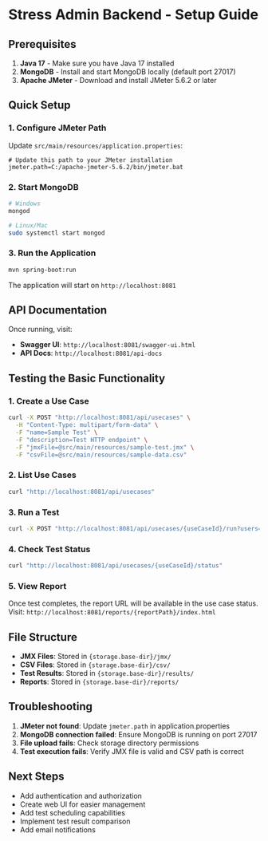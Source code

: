 # Stress Admin Backend - Setup Guide

## Prerequisites

1. **Java 17** - Make sure you have Java 17 installed
2. **MongoDB** - Install and start MongoDB locally (default port 27017)
3. **Apache JMeter** - Download and install JMeter 5.6.2 or later

## Quick Setup

### 1. Configure JMeter Path
Update `src/main/resources/application.properties`:
```properties
# Update this path to your JMeter installation
jmeter.path=C:/apache-jmeter-5.6.2/bin/jmeter.bat
```

### 2. Start MongoDB
```bash
# Windows
mongod

# Linux/Mac
sudo systemctl start mongod
```

### 3. Run the Application
```bash
mvn spring-boot:run
```

The application will start on `http://localhost:8081`

## API Documentation

Once running, visit:
- **Swagger UI**: `http://localhost:8081/swagger-ui.html`
- **API Docs**: `http://localhost:8081/api-docs`

## Testing the Basic Functionality

### 1. Create a Use Case
```bash
curl -X POST "http://localhost:8081/api/usecases" \
  -H "Content-Type: multipart/form-data" \
  -F "name=Sample Test" \
  -F "description=Test HTTP endpoint" \
  -F "jmxFile=@src/main/resources/sample-test.jmx" \
  -F "csvFile=@src/main/resources/sample-data.csv"
```

### 2. List Use Cases
```bash
curl "http://localhost:8081/api/usecases"
```

### 3. Run a Test
```bash
curl -X POST "http://localhost:8081/api/usecases/{useCaseId}/run?users=5"
```

### 4. Check Test Status
```bash
curl "http://localhost:8081/api/usecases/{useCaseId}/status"
```

### 5. View Report
Once test completes, the report URL will be available in the use case status. Visit:
`http://localhost:8081/reports/{reportPath}/index.html`

## File Structure

- **JMX Files**: Stored in `{storage.base-dir}/jmx/`
- **CSV Files**: Stored in `{storage.base-dir}/csv/`
- **Test Results**: Stored in `{storage.base-dir}/results/`
- **Reports**: Stored in `{storage.base-dir}/reports/`

## Troubleshooting

1. **JMeter not found**: Update `jmeter.path` in application.properties
2. **MongoDB connection failed**: Ensure MongoDB is running on port 27017
3. **File upload fails**: Check storage directory permissions
4. **Test execution fails**: Verify JMX file is valid and CSV path is correct

## Next Steps

- Add authentication and authorization
- Create web UI for easier management
- Add test scheduling capabilities
- Implement test result comparison
- Add email notifications
